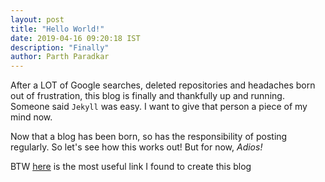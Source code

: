 ```yaml
---
layout: post
title: "Hello World!"
date: 2019-04-16 09:20:18 IST
description: "Finally"
author: Parth Paradkar
---
```

After a LOT of Google searches, deleted repositories and headaches born out of frustration, this blog is finally and thankfully up and running. Someone said `Jekyll` was easy. I want to give that person a piece of my mind now. 

Now that a blog has been born, so has the responsibility of posting regularly. So let's see how this works out! But for now, _Adios!_

BTW [here](https://codeburst.io/create-your-own-blog-with-jekyll-c0abc3ef7ddd) is the most useful link I found to create this blog
 
